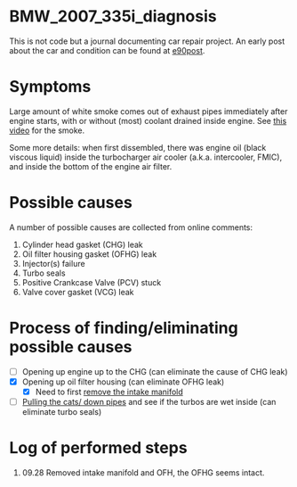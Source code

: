 # BMW_2007_335i_diagnosis
This is not code but a journal documenting car repair project. An early post about the car and condition can be found at [e90post](https://www.e90post.com/forums/showthread.php?p=25205416#post25205416).

# Symptoms
Large amount of white smoke comes out of exhaust pipes immediately after engine starts, with or without (most) coolant drained inside engine. See [this video](https://www.youtube.com/watch?v=U6KoIuUwy4o) for the smoke.

Some more details: when first dissembled, there was engine oil (black viscous liquid) inside the turbocharger air cooler (a.k.a. intercooler, FMIC), and inside the bottom of the engine air filter.

# Possible causes
A number of possible causes are collected from online comments:
1. Cylinder head gasket (CHG) leak
2. Oil filter housing gasket (OFHG) leak
3. Injector(s) failure
4. Turbo seals
5. Positive Crankcase Valve (PCV) stuck
6. Valve cover gasket (VCG) leak

# Process of finding/eliminating possible causes
- [ ] Opening up engine up to the CHG (can eliminate the cause of CHG leak)
- [x] Opening up oil filter housing (can eliminate OFHG leak)
  - [x] Need to first [remove the intake manifold](https://www.youtube.com/watch?v=Kn6NVHLy-Xc)
- [ ] [Pulling the cats/ down pipes](https://www.e90post.com/forums/showthread.php?s=be053c282e0daa0ad45c68822f1ccb0a&t=1527240&page=2) and see if the turbos are wet inside (can eliminate turbo seals)

# Log of performed steps
1. 09.28 Removed intake manifold and OFH, the OFHG seems intact.
